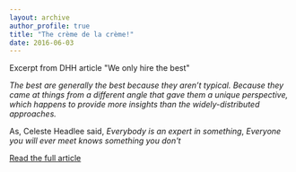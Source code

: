 ```yaml
---
layout: archive
author_profile: true
title: "The crème de la crème!"
date: 2016-06-03
---
```

Excerpt from DHH article "We only hire the best"

<em>The best are generally the best because they aren’t typical. Because they came at things from a different angle that gave them a unique perspective, which happens to provide more insights than the widely-distributed approaches.</em>

As, Celeste Headlee said, <em>Everybody is an expert in something</em>, <em>Everyone you will ever meet knows something you don't</em>

[Read the full article](https://m.signalvnoise.com/we-only-hire-the-best-c711c330fc2e#.e2as6n17q)